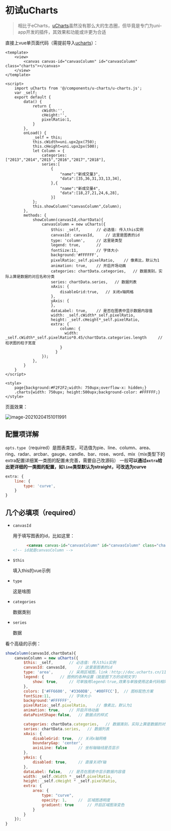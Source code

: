 # 初试uCharts

> 相比于eCharts，[uCharts](http://doc.ucharts.cn/1073940)虽然没有那么大的生态圈，但毕竟是专门为uni-app开发的插件，其效果和功能或许更为合适

直接上vue单页面代码（需提前导入[ucharts](https://ext.dcloud.net.cn/plugin?id=271)）：

```vue
<template>
	<view>
		<canvas canvas-id="canvasColumn" id="canvasColumn" class="charts"></canvas>
	</view>
</template>

<script>
	import uCharts from '@/components/u-charts/u-charts.js';
	var _self;
	export default {
		data() {
			return {
				cWidth:'',
				cHeight:'',
				pixelRatio:1,
			}
		},
		onLoad() {
			_self = this;
			this.cWidth=uni.upx2px(750);
			this.cHeight=uni.upx2px(500);
			let Column = {
				categories: ["2013","2014","2015","2016","2017","2018"],
				series:[
					{
						"name":"新成交量3",
						"data":[35,36,31,33,13,34],
					},{
						"name":"新成交量4",
						"data":[18,27,21,24,6,28],
					}]
			};
			this.showColumn("canvasColumn",Column);
		},
		methods: {
			showColumn(canvasId,chartData){
				canvasColumn = new uCharts({
					$this: _self,		// 必选值: 传入this实例
					canvasId: canvasId,		// 这里是图表的id
					type: 'column',		// 这里是类型
					legend: true,		// 
					fontSize:11,		// 字体大小
					background:'#FFFFFF',	
					pixelRatio:_self.pixelRatio,	// 像素比，默认为1
					animation: true,	// 开启开场动画
					categories: chartData.categories,	// 数据类别，实际上算是数据的对应名称分类
					series: chartData.series,	// 数据列表
					xAxis: {
						disableGrid:true,	// 关闭x轴网格
					},
					yAxis: {
					},
					dataLabel: true,	// 是否在图表中显示数据内容值
					width: _self.cWidth*_self.pixelRatio,
					height: _self.cHeight*_self.pixelRatio,
					extra: {
						column: {
						  width: _self.cWidth*_self.pixelRatio*0.45/chartData.categories.length		// 柱状图的柱子宽度
						}
					  }
				});
			},
		}
	}
</script>

<style>
	page{background:#F2F2F2;width: 750upx;overflow-x: hidden;}
	.charts{width: 750upx; height:500upx;background-color: #FFFFFF;}
</style>
```

页面效果：

![image-20210204151011991](https://gitee.com/rogerskelamen/mdpic/raw/master/img/image-20210204151011991.png)

## 配置项详解

`opts.type`（required）是图表类型，可选值为pie、line、column、area、ring、radar、arcbar、gauge、candle、bar、rose、word、mix（mix类型下的extra配置详细某一类图的配置未完善，需要自己改源码）
一般**可以通过`extra`给出更详细的一类图的配置，如`line`类型默认为straight，可改选为curve**

```js
extra: {
    line: {
        type: 'curve',
    }
}
```

## 几个必填项（required）

- `canvasId`

  用于填写图表的id，比如这里：

  ```html
  		<canvas canvas-id="canvasColumn" id="canvasColumn" class="charts"></canvas>
  <!-- id就是canvasColumn -->
  ```

- `$this`

  填入this的vue示例

- `type`

  这是啥图

- `categories`

  数据类别

- `series`

  数据



看个高级的示例：

```js
showColumn(canvasId,chartData){
    canvasColumn = new uCharts({
        $this: _self,		// 必选值: 传入this实例
        canvasId: canvasId,		// 这里是图表的id
        type: 'area',		// 采用区域图，link：http://doc.ucharts.cn/1172251
        legend: {		// 图例的各种设置（就是图下方的说明文字）
            show: true,		// 可单独用legend:true,效果与单独使用这条代码相同						
        },
        colors: ['#FF6600', '#3360DB', '#00FFCC'],	// 图标配色方案
        fontSize:11,		// 字体大小
        background:'#FFFFFF',	
        pixelRatio:_self.pixelRatio,	// 像素比，默认为1
        animation: true,	// 开启开场动画
        dataPointShape:false,	// 数据点的样式

        categories: chartData.categories,	// 数据类别，实际上算是数据的对应名称分类
        series: chartData.series,	// 数据列表
        xAxis: {
            disableGrid: true,	// 关闭x轴网格
            boundaryGap: 'center',
            axisLine: false		// 坐标轴轴线是否显示
        },
        yAxis: {
            disabled: true,		// 直接关闭Y轴
        },
        dataLabel: false,	// 是否在图表中显示数据内容值
        width: _self.cWidth * _self.pixelRatio,
        height: _self.cHeight * _self.pixelRatio,
        extra: {
            area: {
                type: "curve",
                opacity: 1,		//	区域图透明度
                gradient: true		// 开启区域图渐变色
            }
        }
    });
}
```

